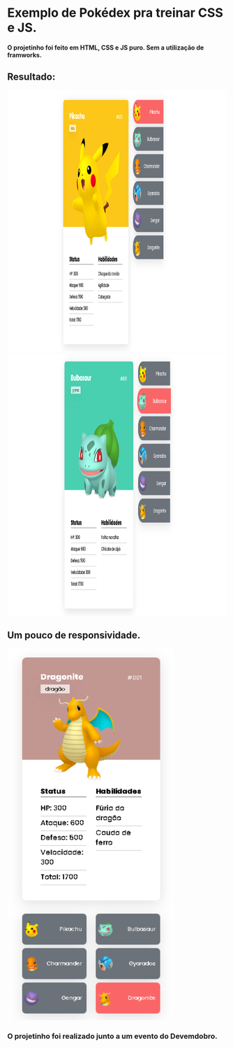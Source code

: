 # Exemplo de Pokédex pra treinar CSS e JS.
#### O projetinho foi feito em HTML, CSS e JS puro. Sem a utilização de framworks.
## Resultado:

<img alt="AluPokedex" height="600" width="1021" src="https://github.com/alujohn/AluPokedex/blob/main/src/imagens/img1.png?raw=true"/>

<img alt="AluPokedex" height="600" width="1021" src="https://github.com/alujohn/AluPokedex/blob/main/src/imagens/img2.png?raw=true"/>

## Um pouco de responsividade.
<img alt="AluPokedex" height="852" width="381" src="https://github.com/alujohn/AluPokedex/blob/main/src/imagens/img3.png?raw=true"/>

### O projetinho foi realizado junto a um evento do Devemdobro.
